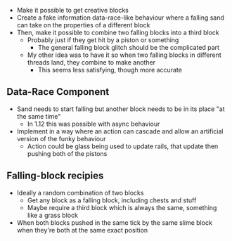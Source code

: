 - Make it possible to get creative blocks
- Create a fake information data-race-like behaviour where a falling sand can take on the properties of a different block
- Then, make it possible to combine two falling blocks into a third block
    - Probably just if they get hit by a piston or something
        - The general falling block glitch should be the complicated part
    - My other idea was to have it so when two falling blocks in different threads land, they combine to make another
        - This seems less satisfying, though more accurate


## Data-Race Component
- Sand needs to start falling but another block needs to be in its place "at the same time"
    - In 1.12 this was possible with async behaviour
- Implement in a way where an action can cascade and allow an artificial version of the funky behaviour
    - Action could be glass being used to update rails, that update then pushing both of the pistons

## Falling-block recipies
- Ideally a random combination of two blocks
    - Get any block as a falling block, including chests and stuff
    - Maybe require a third block which is always the same, something like a grass block
- When both blocks pushed in the same tick by the same slime block when they're both at the same exact position